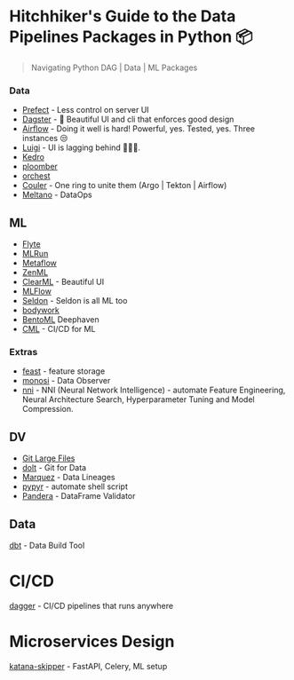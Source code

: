 # Hitchhiker's Guide to the Data Pipelines Packages in Python 📦
> Navigating Python DAG | Data | ML Packages

### Data
* [Prefect](https://github.com/PrefectHQ/prefect) - Less control on server UI 
* [Dagster](https://github.com/dagster-io/dagster) - 👑 Beautiful UI and cli that enforces good design 
* [Airflow](https://github.com/apache/airflow) - Doing it well is hard! Powerful, yes. Tested, yes. Three instances 😒 
* [Luigi](https://github.com/spotify/luigi) - UI is lagging behind 👴👴🏾.
* [Kedro](https://github.com/kedro-org/kedro)
* [ploomber](https://github.com/ploomber/ploomber)
* [orchest](https://github.com/orchest/orchest)
* [Couler](https://github.com/couler-proj/couler) - One ring to unite them (Argo | Tekton | Airflow)
* [Meltano](https://github.com/meltano/meltano) - DataOps


## ML
* [Flyte](https://github.com/flyteorg/flyte)
* [MLRun](https://github.com/mlrun/mlrun)
* [Metaflow](https://github.com/Netflix/metaflow)
* [ZenML](https://github.com/zenml-io/zenml)
* [ClearML](https://github.com/allegroai/clearml) - Beautiful UI
* [MLFlow](https://github.com/mlflow/mlflow)
* [Seldon](https://github.com/SeldonIO/seldon-core) - Seldon is all ML too
* [bodywork](https://bodywork.readthedocs.io/en/latest/#what-problems-does-bodywork-solve)
* [BentoML](https://github.com/bentoml/BentoML)
Deephaven
* [CML](https://github.com/iterative/cml) - CI/CD for ML

### Extras

* [feast](https://github.com/feast-dev/feast) - feature storage
* [monosi](https://github.com/monosidev/monosi) - Data Observer 
* [nni](https://github.com/microsoft/nni) - NNI (Neural Network Intelligence) - automate Feature Engineering, Neural Architecture Search, Hyperparameter Tuning and Model Compression.

## DV
* [Git Large Files](https://git-lfs.github.com/)
* [dolt](https://github.com/dolthub/dolt) - Git for Data
* [Marquez](https://github.com/MarquezProject/marquez) - Data Lineages 
* [pypyr](https://github.com/pypyr/pypyr/) - automate shell script
* [Pandera](https://pandera.readthedocs.io/en/latest/dataframe_schemas.html) - DataFrame Validator

## Data
[dbt](https://github.com/dbt-labs/dbt-core) - Data Build Tool

# CI/CD

[dagger](https://github.com/dagger/dagger) - CI/CD pipelines that runs anywhere
# Microservices Design
[katana-skipper](https://github.com/katanaml/katana-skipper) - FastAPI, Celery, ML setup 
